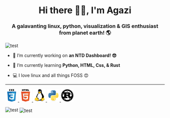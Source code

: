 <h1 align="center">Hi there 👋🏽, I'm Agazi</h1>
<h3 align="center">A galavanting linux, python, visualization & GIS enthusiast from planet earth! 🌎</h3>

<p align="left"> <img src="https://komarev.com/ghpvc/?username=akele-guzay&label=Profile%20views&color=0e75b6&style=flat" alt="test" /> </p>

- 🔭 I’m currently working on **an NTD Dashboard! 😎**

- 🌱 I’m currently learning **Python, HTML, Css, & Rust**

- 💻 I love linux and all things FOSS 😍

---

<p align="left"> <a href="https://www.w3schools.com/css/" target="_blank" rel="noreferrer"> <img src="https://raw.githubusercontent.com/devicons/devicon/master/icons/css3/css3-original-wordmark.svg" alt="css3" width="40" height="40"/> </a> <a href="https://www.w3.org/html/" target="_blank" rel="noreferrer"> <img src="https://raw.githubusercontent.com/devicons/devicon/master/icons/html5/html5-original-wordmark.svg" alt="html5" width="40" height="40"/> </a> <a href="https://www.linux.org/" target="_blank" rel="noreferrer"> <img src="https://raw.githubusercontent.com/devicons/devicon/master/icons/linux/linux-original.svg" alt="linux" width="40" height="40"/> </a> <a href="https://www.python.org" target="_blank" rel="noreferrer"> <img src="https://raw.githubusercontent.com/devicons/devicon/master/icons/python/python-original.svg" alt="python" width="40" height="40"/> </a> <a href="https://www.rust-lang.org" target="_blank" rel="noreferrer"> <img src="https://raw.githubusercontent.com/devicons/devicon/master/icons/rust/rust-plain.svg" alt="rust" width="40" height="40"/> </a> </p>

<p><img align="left" src="https://github-readme-stats.vercel.app/api/top-langs?username=akele-guzay&show_icons=true&locale=en&layout=compact&theme=gruvbox" alt="test" /></p>

<p>&nbsp;<img align="center" src="https://github-readme-stats.vercel.app/api?username=akele-guzay&show_icons=true&locale=en&theme=gruvbox" alt="test" /></p>
